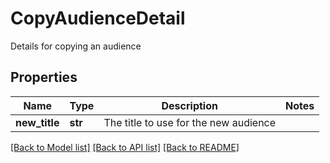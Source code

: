 # CopyAudienceDetail

Details for copying an audience
## Properties
Name | Type | Description | Notes
------------ | ------------- | ------------- | -------------
**new_title** | **str** | The title to use for the new audience | 

[[Back to Model list]](../README.md#documentation-for-models) [[Back to API list]](../README.md#documentation-for-api-endpoints) [[Back to README]](../README.md)


